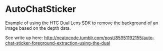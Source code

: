 AutoChatSticker
===============

Example of using the HTC Dual Lens SDK to remove the background of an image based on the depth data.

See write up here:
http://neatocode.tumblr.com/post/85951192155/auto-chat-sticker-foreground-extraction-using-the-dual


